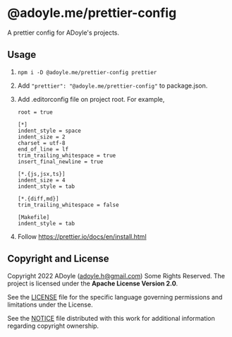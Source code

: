 # @adoyle.me/prettier-config

A prettier config for ADoyle's projects.

## Usage

1. `npm i -D @adoyle.me/prettier-config prettier`
2. Add `"prettier": "@adoyle.me/prettier-config"` to package.json.
3. Add .editorconfig file on project root. For example,

      ```
      root = true

      [*]
      indent_style = space
      indent_size = 2
      charset = utf-8
      end_of_line = lf
      trim_trailing_whitespace = true
      insert_final_newline = true

      [*.{js,jsx,ts}]
      indent_size = 4
      indent_style = tab

      [*.{diff,md}]
      trim_trailing_whitespace = false

      [Makefile]
      indent_style = tab
      ```

4. Follow https://prettier.io/docs/en/install.html


## Copyright and License

Copyright 2022 ADoyle (adoyle.h@gmail.com) Some Rights Reserved.
The project is licensed under the **Apache License Version 2.0**.

See the [LICENSE][] file for the specific language governing permissions and limitations under the License.

See the [NOTICE][] file distributed with this work for additional information regarding copyright ownership.

<!-- links -->

[LICENSE]: ./LICENSE
[NOTICE]: ./NOTICE
